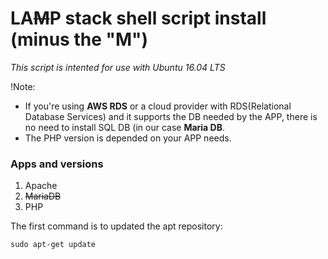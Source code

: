 # LA~~M~~P stack shell script install (minus the "M")
*This script is intented for use with Ubuntu 16.04 LTS*

!Note: 
- If you're using __AWS RDS__ or a cloud provider with RDS(Relational Database Services) and it supports the DB needed by the APP, there is no need to install SQL DB (in our case __Maria DB__.
- The PHP version is depended on your APP needs.
### Apps and versions
1. Apache
2. ~~MariaDB~~
3. PHP

The first command is to updated the apt repository:

``sudo apt-get update ``

